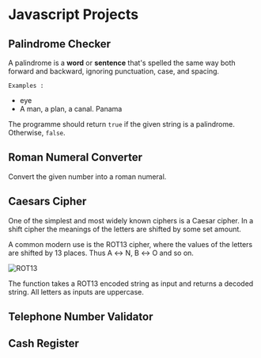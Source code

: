 # Javascript Projects

## Palindrome Checker

A palindrome is a **word** or **sentence** that's spelled the same way both forward and backward, ignoring punctuation, case, and spacing.

`Examples :`
*   eye
*   A man, a plan, a canal. Panama

The programme should return ```true``` if the given string is a palindrome. Otherwise, ```false```.

## Roman Numeral Converter

Convert the given number into a roman numeral.

## Caesars Cipher

One of the simplest and most widely known ciphers is a Caesar cipher. In a shift cipher the meanings of the letters are shifted by some set amount.

A common modern use is the ROT13 cipher, where the values of the letters are shifted by 13 places. Thus A ↔ N, B ↔ O and so on.

![ROT13](https://www.google.com/url?sa=i&url=https%3A%2F%2Fen.wikipedia.org%2Fwiki%2FROT13&psig=AOvVaw0yi3U_Wr3dpmYjExzLyDY9&ust=1632859207810000&source=images&cd=vfe&ved=0CAsQjRxqFwoTCMDYrdr4n_MCFQAAAAAdAAAAABAD)

The function takes a ROT13 encoded string as input and returns a decoded string. All letters as inputs are uppercase.

## Telephone Number Validator

## Cash Register

